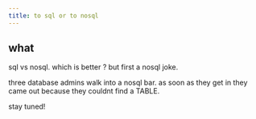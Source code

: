 ```yaml
---
title: to sql or to nosql
---
```


## what

sql vs nosql. which is better ? but first a nosql joke.

three database admins walk into a nosql bar. as soon as they get in they came out because they couldnt find a TABLE.

stay tuned!